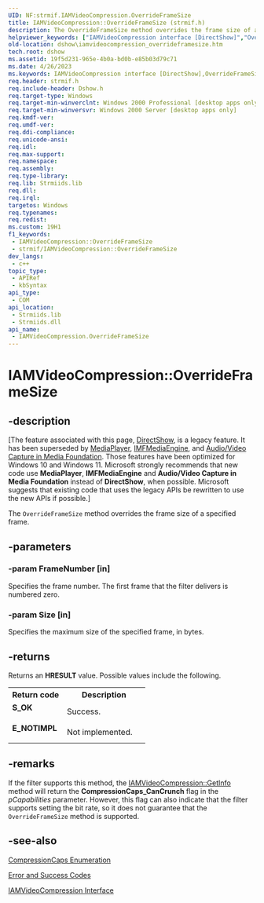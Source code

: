 ```yaml
---
UID: NF:strmif.IAMVideoCompression.OverrideFrameSize
title: IAMVideoCompression::OverrideFrameSize (strmif.h)
description: The OverrideFrameSize method overrides the frame size of a specified frame.
helpviewer_keywords: ["IAMVideoCompression interface [DirectShow]","OverrideFrameSize method","IAMVideoCompression.OverrideFrameSize","IAMVideoCompression::OverrideFrameSize","IAMVideoCompressionOverrideFrameSize","OverrideFrameSize","OverrideFrameSize method [DirectShow]","OverrideFrameSize method [DirectShow]","IAMVideoCompression interface","dshow.iamvideocompression_overrideframesize","strmif/IAMVideoCompression::OverrideFrameSize"]
old-location: dshow\iamvideocompression_overrideframesize.htm
tech.root: dshow
ms.assetid: 19f5d231-965e-4b0a-bd0b-e85b03d79c71
ms.date: 4/26/2023
ms.keywords: IAMVideoCompression interface [DirectShow],OverrideFrameSize method, IAMVideoCompression.OverrideFrameSize, IAMVideoCompression::OverrideFrameSize, IAMVideoCompressionOverrideFrameSize, OverrideFrameSize, OverrideFrameSize method [DirectShow], OverrideFrameSize method [DirectShow],IAMVideoCompression interface, dshow.iamvideocompression_overrideframesize, strmif/IAMVideoCompression::OverrideFrameSize
req.header: strmif.h
req.include-header: Dshow.h
req.target-type: Windows
req.target-min-winverclnt: Windows 2000 Professional [desktop apps only]
req.target-min-winversvr: Windows 2000 Server [desktop apps only]
req.kmdf-ver: 
req.umdf-ver: 
req.ddi-compliance: 
req.unicode-ansi: 
req.idl: 
req.max-support: 
req.namespace: 
req.assembly: 
req.type-library: 
req.lib: Strmiids.lib
req.dll: 
req.irql: 
targetos: Windows
req.typenames: 
req.redist: 
ms.custom: 19H1
f1_keywords:
 - IAMVideoCompression::OverrideFrameSize
 - strmif/IAMVideoCompression::OverrideFrameSize
dev_langs:
 - c++
topic_type:
 - APIRef
 - kbSyntax
api_type:
 - COM
api_location:
 - Strmiids.lib
 - Strmiids.dll
api_name:
 - IAMVideoCompression.OverrideFrameSize
---
```


# IAMVideoCompression::OverrideFrameSize


## -description

\[The feature associated with this page, [DirectShow](/windows/win32/directshow/directshow), is a legacy feature. It has been superseded by [MediaPlayer](/uwp/api/Windows.Media.Playback.MediaPlayer), [IMFMediaEngine](/windows/win32/api/mfmediaengine/nn-mfmediaengine-imfmediaengine), and [Audio/Video Capture in Media Foundation](windows/win32/medfound/audio-video-capture-in-media-foundation). Those features have been optimized for Windows 10 and Windows 11. Microsoft strongly recommends that new code use **MediaPlayer**, **IMFMediaEngine** and **Audio/Video Capture in Media Foundation** instead of **DirectShow**, when possible. Microsoft suggests that existing code that uses the legacy APIs be rewritten to use the new APIs if possible.\]

The <code>OverrideFrameSize</code> method overrides the frame size of a specified frame.

## -parameters

### -param FrameNumber [in]

Specifies the frame number. The first frame that the filter delivers is numbered zero.

### -param Size [in]

Specifies the maximum size of the specified frame, in bytes.

## -returns

Returns an <b>HRESULT</b> value. Possible values include the following.

<table>
<tr>
<th>Return code</th>
<th>Description</th>
</tr>
<tr>
<td width="40%">
<dl>
<dt><b>S_OK</b></dt>
</dl>
</td>
<td width="60%">
Success.

</td>
</tr>
<tr>
<td width="40%">
<dl>
<dt><b>E_NOTIMPL</b></dt>
</dl>
</td>
<td width="60%">
Not implemented.

</td>
</tr>
</table>

## -remarks

If the filter supports this method, the <a href="/windows/desktop/api/strmif/nf-strmif-iamvideocompression-getinfo">IAMVideoCompression::GetInfo</a> method will return the <b>CompressionCaps_CanCrunch</b> flag in the <i>pCapabilities</i> parameter. However, this flag can also indicate that the filter supports setting the bit rate, so it does not guarantee that the <code>OverrideFrameSize</code> method is supported.

## -see-also

<a href="/windows/desktop/api/strmif/ne-strmif-compressioncaps">CompressionCaps Enumeration</a>



<a href="/windows/desktop/DirectShow/error-and-success-codes">Error and Success Codes</a>



<a href="/windows/desktop/api/strmif/nn-strmif-iamvideocompression">IAMVideoCompression Interface</a>